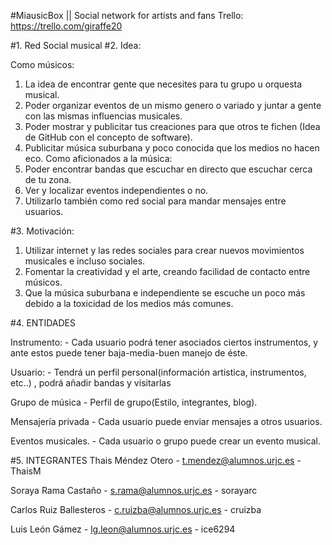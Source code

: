 #MiausicBox || Social network for artists and fans
Trello: https://trello.com/giraffe20

#1. Red Social musical
#2. Idea:	
  
  
Como músicos:

1. La idea de encontrar gente que necesites para tu grupo u orquesta musical.
2. Poder organizar eventos de un mismo genero o variado y juntar a gente con las mismas influencias musicales.
3. Poder mostrar y publicitar tus creaciones para que otros te fichen (Idea de GitHub con el concepto de software).
4. Publicitar música suburbana y poco conocida que los medios no hacen eco.
Como aficionados a la música:
1. Poder encontrar bandas que escuchar en directo que escuchar cerca de tu zona.
2. Ver y localizar eventos independientes o no.
3. Utilizarlo también como red social para mandar mensajes entre usuarios.
	
#3. Motivación:
	
1. Utilizar internet y las redes sociales para crear nuevos movimientos musicales e incluso sociales.
2. Fomentar la creatividad y el arte, creando facilidad de contacto entre músicos.
3. Que la música suburbana e independiente se escuche un poco más debido a la toxicidad de los medios más comunes.

#4. ENTIDADES
  
Instrumento: - Cada usuario podrá tener asociados ciertos instrumentos, y ante estos puede tener baja-media-buen manejo de éste.

Usuario: - Tendrá un perfil personal(información artistica, instrumentos, etc..) , podrá añadir bandas y visitarlas

Grupo de música - Perfil de grupo(Estilo, integrantes, blog).

Mensajería privada - Cada usuario puede enviar mensajes a otros usuarios.

Eventos musicales. - Cada usuario o grupo puede crear un evento musical.


#5. INTEGRANTES
Thais Méndez Otero - t.mendez@alumnos.urjc.es - ThaisM

Soraya Rama Castaño - s.rama@alumnos.urjc.es - sorayarc

Carlos Ruiz Ballesteros - c.ruizba@alumnos.urjc.es - cruizba

Luis León Gámez - lg.leon@alumnos.urjc.es - ice6294
  
  
  
